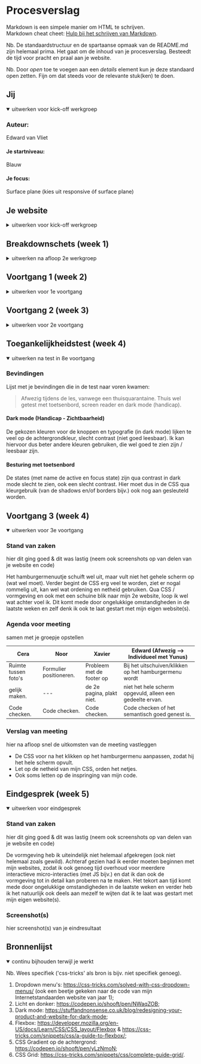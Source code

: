 # Procesverslag
Markdown is een simpele manier om HTML te schrijven.  
Markdown cheat cheet: [Hulp bij het schrijven van Markdown](https://github.com/adam-p/markdown-here/wiki/Markdown-Cheatsheet).

Nb. De standaardstructuur en de spartaanse opmaak van de README.md zijn helemaal prima. Het gaat om de inhoud van je procesverslag. Besteedt de tijd voor pracht en praal aan je website.

Nb. Door *open* toe te voegen aan een *details* element kun je deze standaard open zetten. Fijn om dat steeds voor de relevante stuk(ken) te doen.





## Jij

<details open>
<summary>uitwerken voor kick-off werkgroep</summary>

### Auteur:
Edward van Vliet

#### Je startniveau:
Blauw

#### Je focus:
Surface plane (kies uit responsive óf surface plane)
 
</details>





## Je website

<details>
<summary>uitwerken voor kick-off werkgroep</summary>

### Je opdracht:
https://www.virgin.com/  

&  

https://www.virgin.com/about-virgin/our-story

#### Screenshot(s) van de eerste pagina (small screen): 
Homepage Virgin  
<img src="images/homepage_virgin.jpg" width="375px" alt="Homepage Virgin">

#### Screenshot(s) van de tweede pagina (small screen):
About Virgin - Our Story  
<img src="images/ourstory_aboutvirgin.jpg" width="375px" alt="Over ons pagina Virgin">
 
</details>



## Breakdownschets (week 1)

<details>
<summary>uitwerken na afloop 2e werkgroep</summary>
 
### Pagina 1: Homepagina
 
### de hele pagina: 
<img src="images/bdschets1_homepagina_virgin.png" width="375px" alt="breakdown van de hele homepagina">

### dynamisch deel (bijv menu): 
<img src="images/hoofdmenu_virgin.png" width="375px" alt="breakdown van een dynamisch deel">

### wellicht nog een dynamisch deel (bijv filter): 
# -

### Pagina 2: About Us - Our Story
 
### de hele pagina: 
<img src="images/bdschets2_ourstory_virgin.png" width="375px" alt="breakdown van de hele pagina">

### dynamisch deel (bijv menu): 
<img src="images/hoofdmenu2_virgin.png" width="375px" alt="breakdown van een dynamisch deel">

### wellicht nog een dynamisch deel (bijv filter): 
# -
 
</details>





## Voortgang 1 (week 2)

<details>
<summary>uitwerken voor 1e voortgang</summary>

### Stand van zaken
hier dit ging goed & dit was lastig (neem ook screenshots op van delen van je website en code)
 
Het plaatsen en positioneren van de content voor de 1e pagina ging over het algemeen wel goed. Ik wilde alleen nog weten hoe je een (foto)carousel kan maken.


### Agenda voor meeting
samen met je groepje opstellen

| Cera           | Noor               | Xavier                | Edward                       |
| ---            | ---                | ---                   | ---                          |
| Hamburgermenu  | (Foto)carousel     | Icoontjes toevoegen   | Ook een (lange) fotocarousel |
| ...            | ...                | ...                   | ...                          |
| ...            | ...                | ...                   | ...                          |


### Verslag van meeting
hier na afloop snel de uitkomsten van de meeting vastleggen

- Niet te veel divs en/of classes gebruiken, weghalen
- Een H1 ontbrak nog in de HTML, ik heb van één van de H2's maar een H1 gemaakt.
- Er stond ook een beetje code uit mijn body, wat er juist wel in hoort (verkeerd genest), meteen aangepast.

</details>





## Voortgang 2 (week 3)

<details>
<summary>uitwerken voor 2e voortgang</summary>

### Stand van zaken
hier dit ging goed & dit was lastig (neem ook screenshots op van delen van je website en code)
 
De content is grotendeels geplaatst in de HTML, begint er een beetje op te lijken. Wel nog veel te doen in de styling (CSS). Ik moet natuurlijk ook nog beginnen aan mijn 2e pagina, al zal veel code waarschijnlijk op de 1e pagina lijken.

### Agenda voor meeting
samen met je groepje opstellen

| Cera           | Noor                                | Xavier                                        | Edward                  |
| ---            | ---                                 | ---                                           | ---                     |
| Scrollbar      | Vragen over het (on)zichtbaar maken | Achtergrond footer in verschillende kleuren   | Dark mode toepassen     |
| ...            | van de H1                           | ...                                           | ...                     |
| ...            | ...                                 | ...                                           | ...                     |


### Verslag van meeting
hier na afloop snel de uitkomsten van de meeting vastleggen

- De dark mode was (onverwacht) best simpel om te maken. Maar omdat ik mijn CSS nog niet helemaal af heb, zal ik dit later toepassen (ook de kleuren bepalen).
- Let op hoe je jouw sections indeelt, waar begint en waar stopt een section.
- Het hamburger menuutje werkt nog niet goed, kijk hoe je dit op kan lossen.

</details>





## Toegankelijkheidstest (week 4)

<details open>
<summary>uitwerken na test in 8e voortgang</summary>

### Bevindingen
Lijst met je bevindingen die in de test naar voren kwamen:
 
> Afwezig tijdens de les, vanwege een thuisquarantaine. Thuis wel getest met toetsenbord, screen reader en dark mode (handicap).

#### Dark mode (Handicap - Zichtbaarheid)

De gekozen kleuren voor de knoppen en typografie (in dark mode) lijken te veel op de achtergrondkleur, slecht contrast (niet goed leesbaar).
Ik kan hiervoor dus beter andere kleuren gebruiken, die wel goed te zien zijn / leesbaar zijn.


#### Besturing met toetsenbord

De states (met name de active en focus state) zijn qua contrast in dark mode slecht te zien, ook een slecht contrast.
Hier moet dus in de CSS qua kleurgebruik (van de shadows en/of borders bijv.) ook nog aan gesleuteld worden.

</details>





## Voortgang 3 (week 4)

<details open>
<summary>uitwerken voor 3e voortgang</summary>

### Stand van zaken
hier dit ging goed & dit was lastig (neem ook screenshots op van delen van je website en code)
 
Het hamburgermenuutje schuift wel uit, maar vult niet het gehele scherm op (wat wel moet).
Verder begint de CSS erg veel te worden, ziet er nogal rommelig uit, kan wel wat ordening en netheid gebruiken.
Qua CSS / vormgeving en ook met een schuine blik naar mijn 2e website, loop ik wel wat achter voel ik.
Dit komt mede door ongelukkige omstandigheden in de laatste weken en zelf denk ik ook te laat gestart met mijn eigen website(s).

### Agenda voor meeting
samen met je groepje opstellen

| Cera                          | Noor                                  | Xavier                           | Edward (Afwezig --> Individueel met Yunus)                     |
| ---                           | ---                                   | ---                              | ---                                                            |
| Ruimte tussen foto's          | Formulier positioneren.               | Probleem met de footer op        | Bij het uitschuiven/klikken op het hamburgermenu wordt         |
| gelijk maken.                 | ---                                   | de 2e pagina, plakt niet.        | niet het hele scherm opgevuld, alleen een gedeelte ervan.      |
| Code checken.                 | Code checken.                         | Code checken.                    | Code checken of het semantisch goed genest is.                 |


### Verslag van meeting
hier na afloop snel de uitkomsten van de meeting vastleggen

- De CSS voor na het klikken op het hamburgermenu aanpassen, zodat hij het hele scherm opvult.
- Let op de netheid van mijn CSS, orden het netjes.
- Ook soms letten op de inspringing van mijn code.

</details>





## Eindgesprek (week 5)

<details open>
<summary>uitwerken voor eindgesprek</summary>

### Stand van zaken
hier dit ging goed & dit was lastig (neem ook screenshots op van delen van je website en code)

De vormgeving heb ik uiteindelijk niet helemaal afgekregen (ook niet helemaal zoals gewild). Achteraf gezien had ik eerder moeten beginnen met mijn websites, zodat ik ook genoeg tijd overhoud voor meerdere interactieve micro-interacties (met JS bijv.) en dat ik dan ook de vormgeving tot in detail kan proberen na te maken. Het tekort aan tijd komt mede door ongelukkige omstandigheden in de laatste weken en verder heb ik het natuurlijk ook deels aan mezelf te wijten dat ik te laat was gestart met mijn eigen website(s).
 
### Screenshot(s)

hier screenshot(s) van je eindresultaat

</details>





## Bronnenlijst

<details open>
<summary>continu bijhouden terwijl je werkt</summary>

Nb. Wees specifiek ('css-tricks' als bron is bijv. niet specifiek genoeg).

1. Dropdown menu's: https://css-tricks.com/solved-with-css-dropdown-menus/ (ook een beetje gekeken naar de code van mijn Internetstandaarden website van jaar 1);
2. Licht en donker: https://codepen.io/shooft/pen/NWaqZOB;
3. Dark mode: https://stuffandnonsense.co.uk/blog/redesigning-your-product-and-website-for-dark-mode;
4. Flexbox: https://developer.mozilla.org/en-US/docs/Learn/CSS/CSS_layout/Flexbox & https://css-tricks.com/snippets/css/a-guide-to-flexbox/;
5. CSS Gradient op de achtergrond: https://codepen.io/shooft/pen/yLzNmoN;
6. CSS Grid: https://css-tricks.com/snippets/css/complete-guide-grid/.

</details>
